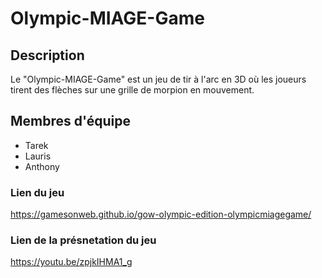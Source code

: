 # Olympic-MIAGE-Game

## Description

Le "Olympic-MIAGE-Game" est un jeu de tir à l'arc en 3D où les joueurs tirent des flèches sur une grille de morpion en mouvement. 

## Membres d'équipe

- Tarek
- Lauris
- Anthony

### Lien du jeu

https://gamesonweb.github.io/gow-olympic-edition-olympicmiagegame/

### Lien de la présnetation du jeu

https://youtu.be/zpjkIHMA1_g